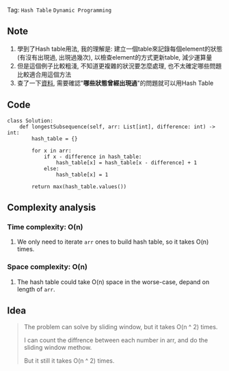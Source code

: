 Tag: `Hash Table` `Dynamic Programming` 
## Note
1. 學到了Hash table用法, 我的理解是: 建立一個table來記錄每個element的狀態(有沒有出現過, 出現過幾次), 以檢查element的方式更新table, 減少運算量
2. 但是這個例子比較粗淺, 不知道更複雜的狀況要怎麼處理, 也不太確定哪些問題比較適合用這個方法
3. 查了一下[資料](http://pisces.ck.tp.edu.tw/~peng/index.php?action=showfile&file=f3443505c4cd3d8598eee689618327ef8af0f8af7), 需要確認"**哪些狀態曾經出現過**"的問題就可以用Hash Table

## Code
    class Solution:
        def longestSubsequence(self, arr: List[int], difference: int) -> int:
            hash_table = {}
    
            for x in arr:
                if x - difference in hash_table:
                    hash_table[x] = hash_table[x - difference] + 1
                else:
                    hash_table[x] = 1
            
            return max(hash_table.values())

## Complexity analysis
### Time complexity: O(n)
1. We only need to iterate `arr` ones to build hash table, so it takes O(n) times.

### Space complexity: O(n)
1. The hash table could take O(n) space in the worse-case, depand on length of `arr`.

## Idea
> The problem can solve by sliding window, but it takes O(n ^ 2) times.
> 
> I can count the diffrence between each number in arr, and do the sliding window methow.
> 
> But it still it takes O(n ^ 2) times.
